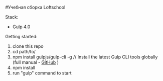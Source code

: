 #Учебная сборка Loftschool

Stack:
 - Gulp 4.0
 
Getting started:

1. clone this repo
2. cd path/to/
3. npm install gulpjs/gulp-cli -g  // Install the latest Gulp CLI tools globally (full manual - [GitHub](https://github.com/gulpjs/gulp/blob/4.0/docs/getting-started.md) )
4. npm install
6. run "gulp" command to start
